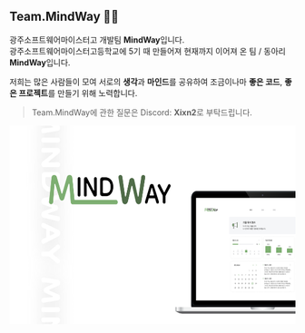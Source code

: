 ## Team.MindWay 👋🏻
광주소프트웨어마이스터고 개발팀 **MindWay**입니다.  
광주소프트웨어마이스터고등학교에 5기 때 만들어져 현재까지 이어져 온 팀 / 동아리 **MindWay**입니다.

저희는 많은 사람들이 모여 서로의 **생각**과 **마인드**를 공유하여 조금이나마  **좋은 코드**, **좋은 프로젝트**를 만들기 위해 노력합니다.

> Team.MindWay에 관한 질문은 Discord: **Xixn2**로 부탁드립니다.  


<img src="https://github.com/Team-MindWay/.github/blob/main/mindway%20%ED%99%8D%EB%B3%B41.png" width=600 height=350px><img>
